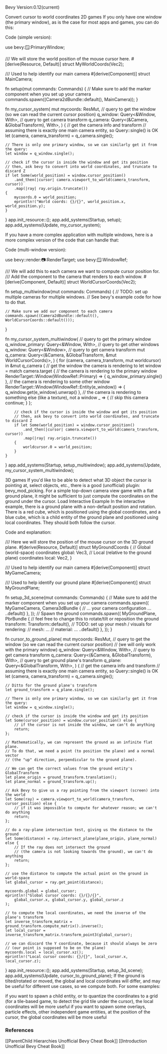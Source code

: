Bevy Version:0.12(current)


Convert cursor to world coordinates
2D games
If you only have one window (the primary window), as is the case for most apps
and games, you can do this:


Code (simple version):

use bevy::window::PrimaryWindow;

/// We will store the world position of the mouse cursor here.
#[derive(Resource, Default)]
struct MyWorldCoords(Vec2);

/// Used to help identify our main camera
#[derive(Component)]
struct MainCamera;

fn setup(mut commands: Commands) {
    // Make sure to add the marker component when you set up your camera
    commands.spawn((Camera2dBundle::default(), MainCamera));
}

fn my_cursor_system(
    mut mycoords: ResMut<MyWorldCoords>,
    // query to get the window (so we can read the current cursor position)
    q_window: Query<&Window, With<PrimaryWindow>>,
    // query to get camera transform
    q_camera: Query<(&Camera, &GlobalTransform), With<MainCamera>>,
) {
    // get the camera info and transform
    // assuming there is exactly one main camera entity, so Query::single() is OK
    let (camera, camera_transform) = q_camera.single();

    // There is only one primary window, so we can similarly get it from the query:
    let window = q_window.single();

    // check if the cursor is inside the window and get its position
    // then, ask bevy to convert into world coordinates, and truncate to discard Z
    if let Some(world_position) = window.cursor_position()
        .and_then(|cursor| camera.viewport_to_world(camera_transform, cursor))
        .map(|ray| ray.origin.truncate())
    {
        mycoords.0 = world_position;
        eprintln!("World coords: {}/{}", world_position.x, world_position.y);
    }
}
app.init_resource::<MyWorldCoords>();
app.add_systems(Startup, setup);
app.add_systems(Update, my_cursor_system);

If you have a more complex application with multiple windows, here is a more
complex version of the code that can handle that:


Code (multi-window version):

use bevy::render::camera::RenderTarget;
use bevy::window::WindowRef;

/// We will add this to each camera we want to compute cursor position for.
/// Add the component to the camera that renders to each window.
#[derive(Component, Default)]
struct WorldCursorCoords(Vec2);

fn setup_multiwindow(mut commands: Commands) {
    // TODO: set up multiple cameras for multiple windows.
    // See bevy's example code for how to do that.

    // Make sure we add our component to each camera
    commands.spawn((Camera2dBundle::default(), WorldCursorCoords::default()));
}

fn my_cursor_system_multiwindow(
    // query to get the primary window
    q_window_primary: Query<&Window, With<PrimaryWindow>>,
    // query to get other windows
    q_window: Query<&Window>,
    // query to get camera transform
    mut q_camera: Query<(&Camera, &GlobalTransform, &mut WorldCursorCoords)>,
) {
    for (camera, camera_transform, mut worldcursor) in &mut q_camera {
        // get the window the camera is rendering to
        let window = match camera.target {
            // the camera is rendering to the primary window
            RenderTarget::Window(WindowRef::Primary) => {
                q_window_primary.single()
            },
            // the camera is rendering to some other window
            RenderTarget::Window(WindowRef::Entity(e_window)) => {
                q_window.get(e_window).unwrap()
            },
            // the camera is rendering to something else (like a texture), not a window
            _ => {
                // skip this camera
                continue;
            }
        };

        // check if the cursor is inside the window and get its position
        // then, ask bevy to convert into world coordinates, and truncate to discard Z
        if let Some(world_position) = window.cursor_position()
            .and_then(|cursor| camera.viewport_to_world(camera_transform, cursor))
            .map(|ray| ray.origin.truncate())
        {
            worldcursor.0 = world_position;
        }
    }
}
app.add_systems(Startup, setup_multiwindow);
app.add_systems(Update, my_cursor_system_multiwindow);

3D games
If you'd like to be able to detect what 3D object the cursor is pointing at, select
objects, etc., there is a good (unofficial) plugin:
bevy_mod_picking.
For a simple top-down camera view game with a flat ground plane, it might be
sufficient to just compute the coordinates on the ground under the cursor.
Load Interactive Example
In the interactive example, there is a ground plane with a non-default position
and rotation. There is a red cube, which is positioned using the global
coordinates, and a blue cube, which is a child entity of the
ground plane and positioned using local coordinates. They should both follow the
cursor.


Code and explanation:

/// Here we will store the position of the mouse cursor on the 3D ground plane.
#[derive(Resource, Default)]
struct MyGroundCoords {
    // Global (world-space) coordinates
    global: Vec3,
    // Local (relative to the ground plane) coordinates
    local: Vec2,
}

/// Used to help identify our main camera
#[derive(Component)]
struct MyGameCamera;

/// Used to help identify our ground plane
#[derive(Component)]
struct MyGroundPlane;

fn setup_3d_scene(mut commands: Commands) {
    // Make sure to add the marker component when you set up your camera
    commands.spawn((
        MyGameCamera,
        Camera3dBundle {
            // ... your camera configuration ...
            ..default()
        },
    ));
    // Spawn the ground
    commands.spawn((
        MyGroundPlane,
        PbrBundle {
            // feel free to change this to rotate/tilt or reposition the ground
            transform: Transform::default(),
            // TODO: set up your mesh / visuals for rendering:
            // mesh: ...
            // material: ...
            ..default()
        },
    ));
}

fn cursor_to_ground_plane(
    mut mycoords: ResMut<MyGroundCoords>,
    // query to get the window (so we can read the current cursor position)
    // (we will only work with the primary window)
    q_window: Query<&Window, With<PrimaryWindow>>,
    // query to get camera transform
    q_camera: Query<(&Camera, &GlobalTransform), With<MyGameCamera>>,
    // query to get ground plane's transform
    q_plane: Query<&GlobalTransform, With<MyGroundPlane>>,
) {
    // get the camera info and transform
    // assuming there is exactly one main camera entity, so Query::single() is OK
    let (camera, camera_transform) = q_camera.single();

    // Ditto for the ground plane's transform
    let ground_transform = q_plane.single();

    // There is only one primary window, so we can similarly get it from the query:
    let window = q_window.single();

    // check if the cursor is inside the window and get its position
    let Some(cursor_position) = window.cursor_position() else {
        // if the cursor is not inside the window, we can't do anything
        return;
    };

    // Mathematically, we can represent the ground as an infinite flat plane.
    // To do that, we need a point (to position the plane) and a normal vector
    // (the "up" direction, perpendicular to the ground plane).

    // We can get the correct values from the ground entity's GlobalTransform
    let plane_origin = ground_transform.translation();
    let plane_normal = ground_transform.up();

    // Ask Bevy to give us a ray pointing from the viewport (screen) into the world
    let Some(ray) = camera.viewport_to_world(camera_transform, cursor_position) else {
        // if it was impossible to compute for whatever reason; we can't do anything
        return;
    };

    // do a ray-plane intersection test, giving us the distance to the ground
    let Some(distance) = ray.intersect_plane(plane_origin, plane_normal) else {
        // If the ray does not intersect the ground
        // (the camera is not looking towards the ground), we can't do anything
        return;
    };

    // use the distance to compute the actual point on the ground in world-space
    let global_cursor = ray.get_point(distance);

    mycoords.global = global_cursor;
    eprintln!("Global cursor coords: {}/{}/{}",
        global_cursor.x, global_cursor.y, global_cursor.z
    );

    // to compute the local coordinates, we need the inverse of the plane's transform
    let inverse_transform_matrix = ground_transform.compute_matrix().inverse();
    let local_cursor = inverse_transform_matrix.transform_point3(global_cursor);

    // we can discard the Y coordinate, because it should always be zero
    // (our point is supposed to be on the plane)
    mycoords.local = local_cursor.xz();
    eprintln!("Local cursor coords: {}/{}", local_cursor.x, local_cursor.z);
}
app.init_resource::<MyGroundCoords>();
app.add_systems(Startup, setup_3d_scene);
app.add_systems(Update, cursor_to_ground_plane);
If the ground is tilted/rotated or moved, the global and local coordinates
will differ, and may be useful for different use cases, so we compute both.
For some examples:

if you want to spawn a child entity, or to quantize
the coordinates to a grid (for a tile-based game, to detect the grid tile under the cursor),
the local coordinates will be more useful
if you want to spawn some overlays, particle effects, other independent game entities,
at the position of the cursor, the global coordinates will be more useful

### References
[[ParentChild Hierarchies  Unofficial Bevy Cheat Book]] [[Introduction  Unofficial Bevy Cheat Book]] 